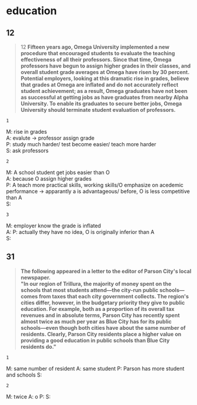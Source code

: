 education
=====
12
------------
>12
>**Fifteen years ago, Omega University implemented a new procedure that encouraged students to evaluate the teaching effectiveness of all their professors. Since that time, Omega professors have begun to assign higher grades in their classes, and overall student grade averages at Omega have risen by 30 percent. Potential employers, looking at this dramatic rise in grades, believe that grades at Omega are inflated and do not accurately reflect student achievement; as a result, Omega graduates have not been as successful at getting jobs as have graduates from nearby Alpha University. To enable its graduates to secure better jobs, Omega University should terminate student evaluation of professors.**

    1
M: rise in grades  
A: evalute -> professor assign grade  
P: study much harder/ test become easier/ teach more   harder  
S: ask professors  

    2
M: A school student get jobs easier than O   
A: because O assign higher grades  
P: A teach more practical skills, working skills/O   emphasize on acedemic performance -> apparantly a is advantageous/ before, O is less competitive than A  
S:

    3
M: employer know the grade is inflated  
A: 
P: actually they have no idea, O is originally inferior than A  
S:

31
--
>**The following appeared in a letter to the editor of Parson City's local newspaper.  
"In our region of Trillura, the majority of money spent on the schools that most students attend—the city-run public schools—comes from taxes that each city government collects. The region's cities differ, however, in the budgetary priority they give to public education. For example, both as a proportion of its overall tax revenues and in absolute terms, Parson City has recently spent almost twice as much per year as Blue City has for its public schools—even though both cities have about the same number of residents. Clearly, Parson City residents place a higher value on providing a good education in public schools than Blue City residents do."**

    1
 M: same number of resident
 A: same student
 P: Parson has more student and schools
 S:

    2
M: twice
A: o
P: 
S:


<!--stackedit_data:
eyJoaXN0b3J5IjpbODg5Mzg2MTg2LC0yMDk2NTU4NDldfQ==
-->